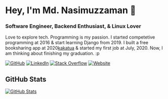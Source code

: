 # Hey, I'm Md. Nasimuzzaman 👋

### Software Engineer, Backend Enthusiast, & Linux Lover

Love to explore tech. Programming is my passion. I started competetive programming at 2016 & start learning Django from 2019. I built a free booksharing app at 2020[kakatua](https://kakatua.tech) & started my first job at July, 2020. Now, I am thinking about finishing my graduation. :p

[![GitHub](https://img.shields.io/badge/GitHub-nasimuzzaman--nasim-black)](https://github.com/nasimuzzaman-nasim)
[![LinkedIn](https://img.shields.io/badge/LinkedIn-nasimuzzaman--nasim-blue)](https://www.linkedin.com/in/nasimuzzaman-nasim/)
[![Stack Overflow](https://img.shields.io/badge/Stack Overflow-nasimuzzaman--nasim-orange)](https://stackoverflow.com/users/10116285/nasimuzzaman-nasim)
[![Website](https://img.shields.io/badge/Website-nasimuzzaman.me-green)](https://nasimuzzaman.me)

<!-- [![Blog](https://img.shields.io/badge/Blog-blog.justinpaulhammond.com-yellowgreen)](https://blog.justinpaulhammond.com) -->

## GitHub Stats

[![GitHub Stats](https://github-readme-stats.vercel.app/api?username=nasimuzzaman-nasim&&show_icons=true)](https://nasimuzzaman.me)
